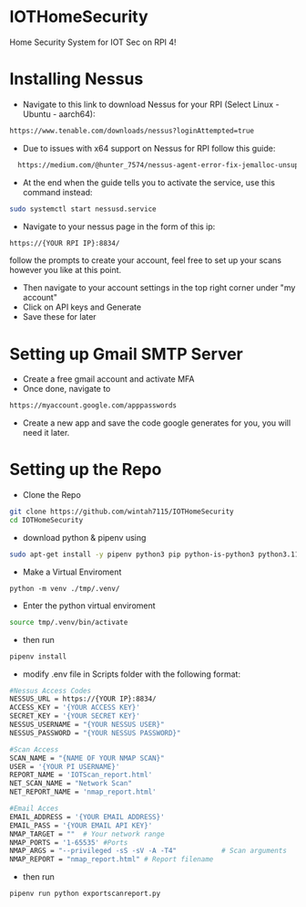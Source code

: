# IOTHomeSecurity
Home Security System for IOT Sec on RPI 4!

# Installing Nessus
- Navigate to this link to download Nessus for your RPI (Select Linux - Ubuntu - aarch64):
``` bash
https://www.tenable.com/downloads/nessus?loginAttempted=true
```
- Due to issues with x64 support on Nessus for RPI follow this guide:
``` bash
  https://medium.com/@hunter_7574/nessus-agent-error-fix-jemalloc-unsupported-system-page-size-on-ubuntu-arm64-systems-6ae040f8eefd
```
- At the end when the guide tells you to activate the service, use this command instead:
``` bash
sudo systemctl start nessusd.service
```
- Navigate to your nessus page in the form of this ip:
``` bash
https://{YOUR RPI IP}:8834/
```
follow the prompts to create your account, feel free to set up your scans however you like at this point.
- Then navigate to your account settings in the top right corner under "my account"
- Click on API keys and Generate
- Save these for later
  
# Setting up Gmail SMTP Server
- Create a free gmail account and activate MFA
- Once done, navigate to
``` bash
https://myaccount.google.com/apppasswords
```
- Create a new app and save the code google generates for you, you will need it later.

# Setting up the Repo
- Clone the Repo
```bash
git clone https://github.com/wintah7115/IOTHomeSecurity
cd IOTHomeSecurity
```
- download python & pipenv using
```bash
sudo apt-get install -y pipenv python3 pip python-is-python3 python3.11-venv
```
- Make a Virtual Enviroment
``` bashe
python -m venv ./tmp/.venv/
```
- Enter the python virtual enviroment
``` bash
source tmp/.venv/bin/activate
```
- then run
```bash
pipenv install
```

- modify .env file in Scripts folder with the following format:
```bash
#Nessus Access Codes
NESSUS_URL = https://{YOUR IP}:8834/
ACCESS_KEY = '{YOUR ACCESS KEY}'
SECRET_KEY = '{YOUR SECRET KEY}'
NESSUS_USERNAME = "{YOUR NESSUS USER}"
NESSUS_PASSWORD = "{YOUR NESSUS PASSWORD}"

#Scan Access
SCAN_NAME = "{NAME OF YOUR NMAP SCAN}"
USER = '{YOUR PI USERNAME}'
REPORT_NAME = 'IOTScan_report.html'
NET_SCAN_NAME = "Network Scan"
NET_REPORT_NAME = 'nmap_report.html'

#Email Acces
EMAIL_ADDRESS = '{YOUR EMAIL ADDRESS}'
EMAIL_PASS = '{YOUR EMAIL API KEY}'
NMAP_TARGET = ""  # Your network range
NMAP_PORTS = '1-65535' #Ports
NMAP_ARGS = "--privileged -sS -sV -A -T4"           # Scan arguments
NMAP_REPORT = "nmap_report.html" # Report filename
```

- then run 
```bash
pipenv run python exportscanreport.py
```
